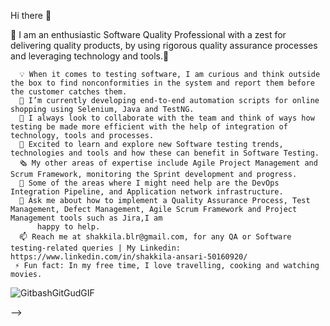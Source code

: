  Hi there 👋

👋 I am an enthusiastic Software Quality Professional with a zest for delivering quality products, by using rigorous quality assurance processes and leveraging technology and tools.👋

      💡 When it comes to testing software, I am curious and think outside the box to find nonconformities in the system and report them before the customer catches them.
      🌱 I’m currently developing end-to-end automation scripts for online shopping using Selenium, Java and TestNG.
      👯 I always look to collaborate with the team and think of ways how testing be made more efficient with the help of integration of technology, tools and processes.
      🔭 Excited to learn and explore new Software testing trends, technologies and tools and how these can benefit in Software Testing.
      🗞️ My other areas of expertise include Agile Project Management and Scrum Framework, monitoring the Sprint development and progress.
      🤔 Some of the areas where I might need help are the DevOps Integration Pipeline, and Application network infrastructure.
      💬 Ask me about how to implement a Quality Assurance Process, Test Management, Defect Management, Agile Scrum Framework and Project Management tools such as Jira,I am 
          happy to help. 
      📫 Reach me at shakkila.blr@gmail.com, for any QA or Software testing-related queries | My Linkedin: https://www.linkedin.com/in/shakkila-ansari-50160920/
     ⚡ Fun fact: In my free time, I love travelling, cooking and watching movies.

![GitbashGitGudGIF](https://github.com/user-attachments/assets/d503b1fc-e32c-4a52-a466-abe990d38deb)





  



-->
